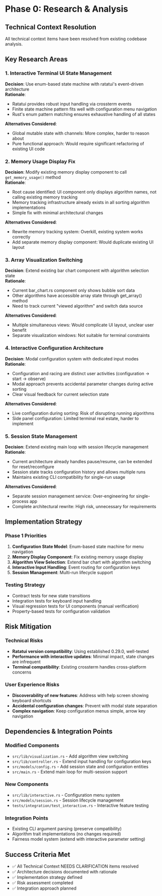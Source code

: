 # Phase 0: Research & Analysis

## Technical Context Resolution

All technical context items have been resolved from existing codebase analysis.

## Key Research Areas

### 1. Interactive Terminal UI State Management

**Decision**: Use enum-based state machine with ratatui's event-driven architecture  
**Rationale**: 
- Ratatui provides robust input handling via crossterm events
- Finite state machine pattern fits well with configuration menu navigation
- Rust's enum pattern matching ensures exhaustive handling of all states

**Alternatives Considered**:
- Global mutable state with channels: More complex, harder to reason about
- Pure functional approach: Would require significant refactoring of existing UI code

### 2. Memory Usage Display Fix

**Decision**: Modify existing memory display component to call `get_memory_usage()` method  
**Rationale**:
- Root cause identified: UI component only displays algorithm names, not calling existing memory tracking
- Memory tracking infrastructure already exists in all sorting algorithm implementations
- Simple fix with minimal architectural changes

**Alternatives Considered**:
- Rewrite memory tracking system: Overkill, existing system works correctly
- Add separate memory display component: Would duplicate existing UI layout

### 3. Array Visualization Switching

**Decision**: Extend existing bar chart component with algorithm selection state  
**Rationale**:
- Current bar_chart.rs component only shows bubble sort data
- Other algorithms have accessible array state through get_array() method
- Need to track current "viewed algorithm" and switch data source

**Alternatives Considered**:
- Multiple simultaneous views: Would complicate UI layout, unclear user benefit  
- Separate visualization windows: Not suitable for terminal constraints

### 4. Interactive Configuration Architecture  

**Decision**: Modal configuration system with dedicated input modes  
**Rationale**:
- Configuration and racing are distinct user activities (configuration → start → observe)
- Modal approach prevents accidental parameter changes during active sorting
- Clear visual feedback for current selection state

**Alternatives Considered**:
- Live configuration during sorting: Risk of disrupting running algorithms
- Side panel configuration: Limited terminal real estate, harder to implement

### 5. Session State Management

**Decision**: Extend existing main loop with session lifecycle management  
**Rationale**:
- Current architecture already handles pause/resume, can be extended for reset/reconfigure
- Session state tracks configuration history and allows multiple runs
- Maintains existing CLI compatibility for single-run usage

**Alternatives Considered**:
- Separate session management service: Over-engineering for single-process app
- Complete architectural rewrite: High risk, unnecessary for requirements

## Implementation Strategy

### Phase 1 Priorities
1. **Configuration State Model**: Enum-based state machine for menu navigation
2. **Memory Display Component**: Fix existing memory usage display  
3. **Algorithm View Selection**: Extend bar chart with algorithm switching
4. **Interactive Input Handling**: Event routing for configuration keys
5. **Session Management**: Multi-run lifecycle support

### Testing Strategy
- Contract tests for new state transitions
- Integration tests for keyboard input handling  
- Visual regression tests for UI components (manual verification)
- Property-based tests for configuration validation

## Risk Mitigation

### Technical Risks
- **Ratatui version compatibility**: Using established 0.29.0, well-tested
- **Performance with interactive updates**: Minimal impact, state changes are infrequent
- **Terminal compatibility**: Existing crossterm handles cross-platform concerns

### User Experience Risks
- **Discoverability of new features**: Address with help screen showing keyboard shortcuts
- **Accidental configuration changes**: Prevent with modal state separation
- **Complex navigation**: Keep configuration menus simple, arrow key navigation

## Dependencies & Integration Points

### Modified Components
- `src/lib/visualization.rs` - Add algorithm view switching
- `src/lib/controller.rs` - Extend input handling for configuration keys  
- `src/models/config.rs` - Add session state and configuration entities
- `src/main.rs` - Extend main loop for multi-session support

### New Components
- `src/lib/interactive.rs` - Configuration menu system
- `src/models/session.rs` - Session lifecycle management
- `tests/integration/test_interactive.rs` - Interactive feature testing

### Integration Points
- Existing CLI argument parsing (preserve compatibility)
- Algorithm trait implementations (no changes required)
- Fairness model system (extend with interactive parameter setting)

## Success Criteria Met
- ✅ All Technical Context NEEDS CLARIFICATION items resolved
- ✅ Architecture decisions documented with rationale  
- ✅ Implementation strategy defined
- ✅ Risk assessment completed
- ✅ Integration approach planned